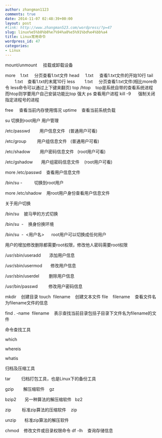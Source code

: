 ```yaml
---
author: zhangman1123
comments: true
date: 2014-11-07 02:48:39+00:00
layout: post
#link: http://www.zhangman523.com/wordpress/?p=47
slug: linux%e5%b8%b8%e7%94%a8%e5%91%bd%e4%bb%a4
title: Linux常用命令
wordpress_id: 47
categories:
- Linux
---
```


mount/unmount     挂载或卸载设备

more    1.txt     分页查看1.txt文件
head     1.txt     查看1.txt文件的开始10行
tail         1.txt    查看1.txt的末尾10行
less        1.txt     分页查看1.txt文件(相比more命令 less命令可以通过上下键来翻页)
top /htop    top是系统自带的查看系统进程    而htop则学要用户自己安装功能比top 强大
ps 查看用户进程
kill -9  <PID>    强制关闭指定进程号的进程

free     查看当前内存使用情况
uptime    查看当前系统负载

su 切换到root用户
用户管理

/etc/passwd        用户信息文件   (普通用户可看)

/etc/group         用户组信息文件   (普通用户可看)

/etc/shadow        用户密码信息文件   (root用户可看)

/etc/gshadow       用户组密码信息文件    (root用户可看)

more /etc/passwd    查看用户信息文件

/bin/su -          切换到root用户

more /etc/shadow    用root用户身份查看用户信息文件

关于用户切换

/bin/su    披马甲的方式切换

/bin/su  -    换身份换环境

/bin/su  -  <用户名>      root用户可以切换成任何用户



用户的增加修改删除都需要root权限，修改他人密码需要root权限



/usr/sbin/useradd       添加用户信息

/usr/sbin/usermod       修改用户信息

/usr/sbin/userdel        删除用户信息

/usr/bin/passwd         修改用户密码信息

mkdir    创建目录
touch  filename    创建文本文件
file    filename    查看文件名为filename文件的信息

find . -name  filename    表示查找当前目录包括子目录下文件名为filename的文件

命令查找工具

which

whereis

whatis



归档及压缩工具

tar         归档打包工具，也是Linux下的备份工具

gzip        解压缩软件    gz

bzip2       另一种算法的解压缩软件   bz2

zip         标准zip算法的压缩软件    zip

unzip       标准zip算法的解压软件

chmod    修改文件或目录权限命令
df -lh    查询存储信息
